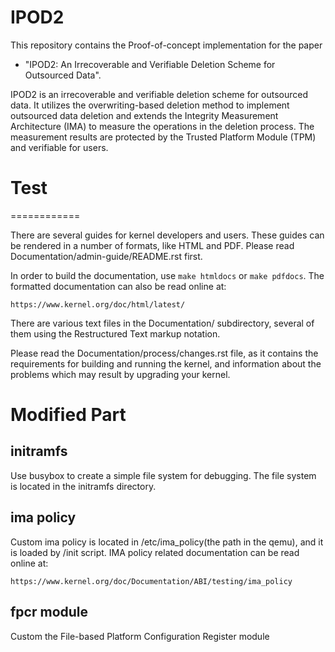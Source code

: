 # IPOD2

This repository contains the Proof-of-concept implementation for the paper  
* "IPOD2: An Irrecoverable and Verifiable Deletion Scheme for Outsourced Data".
  
IPOD2 is an irrecoverable and verifiable deletion scheme for outsourced data. It utilizes the overwriting-based deletion method to implement outsourced data deletion and extends the Integrity Measurement Architecture (IMA) to measure the operations in the deletion process. The measurement results are protected by the Trusted Platform Module (TPM) and verifiable for users. 

# Test
============

There are several guides for kernel developers and users. These guides can be rendered in a number of formats, like HTML and PDF. Please read Documentation/admin-guide/README.rst first.

In order to build the documentation, use ``make htmldocs`` or ``make pdfdocs``.  The formatted documentation can also be read online at:

    https://www.kernel.org/doc/html/latest/

There are various text files in the Documentation/ subdirectory, several of them using the Restructured Text markup notation.

Please read the Documentation/process/changes.rst file, as it contains the requirements for building and running the kernel, and information about the problems which may result by upgrading your kernel.


Modified Part
============

initramfs
------------
Use busybox to create a simple file system for debugging. The file system is located in the initramfs directory.

ima policy
------------
Custom ima policy is located in /etc/ima_policy(the path in the qemu), and it is loaded by /init script. IMA policy related documentation can be read online at:

    https://www.kernel.org/doc/Documentation/ABI/testing/ima_policy

fpcr module
------------
Custom the File-based Platform Configuration Register module

